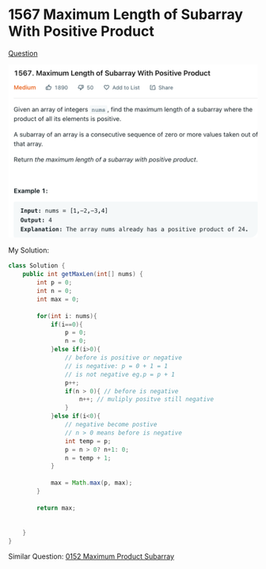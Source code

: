 # 1567 Maximum Length of Subarray With Positive Product

[Question](https://leetcode.com/problems/maximum-length-of-subarray-with-positive-product/)

![](<../.gitbook/assets/image (4) (3) (1) (1).png>)

My Solution:

```java
class Solution {
    public int getMaxLen(int[] nums) {
        int p = 0;
        int n = 0;
        int max = 0;
        
        for(int i: nums){
            if(i==0){
                p = 0;
                n = 0;
            }else if(i>0){
                // before is positive or negative
                // is negative: p = 0 + 1 = 1
                // is not negative eg.p = p + 1 
                p++;
                if(n > 0){ // before is negative
                    n++; // muliply positve still negative
                }
            }else if(i<0){
                // negative become postive 
                // n > 0 means before is negative
                int temp = p;
                p = n > 0? n+1: 0;
                n = temp + 1;
            }
            
            max = Math.max(p, max);
        }
        
        return max;
        
        
    }
}
```

Similar Question: [0152 Maximum Product Subarray](https://yuyang-zhang.gitbook.io/my-leetcode/dynamic-programming/0152-maximum-product-subarray)
